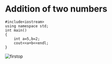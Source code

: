 # **Addition of two numbers**
```
#include<iostream>
using namespace std;
int main()
{    
	int a=5,b=2;
	cout<<a+b<<endl;
}
```
![firstop](https://user-images.githubusercontent.com/63540937/80828919-544e3b80-8c10-11ea-817e-5510f27b51a5.jpg)
